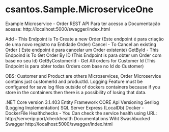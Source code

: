 # csantos.Sample.MicroserviceOne

Example Microservice - Order REST API Para ter acesso a Documentação acesse: http://localhost:5000/swagger/index.html

Add - This Endpoint is To Create a new Order (Este endpoint é para criação de uma novo registro na Entidade Order)
Cancel - To Cancel an existing Order ( Este endpoint é para cancelar um Order existente)
GetById - This Endpoind is To Get Order By ID (This Endpoint is para obter um Order com base no seu Id)
GetByCostomerId - Get All orders for Customer Id (This Endpoint is para obter todas Orders com base no Id do Customer)

OBS:
Customer and Product are others Microservices, Order Microservice contains just customerId and productId.
Logging Feature must be configured for save log files outside of dockers containers because if you store in the containers then there is a possibility of losing that data.


.NET Core version 3.1.403
Entity Framework CORE
Api Versioning
Serilog (Logging Implementation)
SQL Server Express (LocalDb)
Docker - DockerFile
Healthchecks - You Can check the service health using URL: http://serverip:port/checkhealth
Documentations Wiht Swashbucked Swagger http://localhost:5000/swagger/index.html
